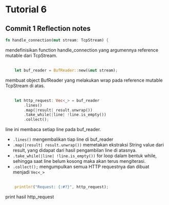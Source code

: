 # Tutorial 6

## Commit 1 Reflection notes
```rust
fn handle_connection(mut stream: TcpStream) { 
```
mendefinisikan function handle_connection yang argumennya reference mutable dari TcpStream. 
<br><br>

```rust
    let buf_reader = BufReader::new(&mut stream);
```
membuat object BufReader yang melakukan wrap pada reference mutable TcpStream di atas. 
<br><br>

```rust
    let http_request: Vec<_> = buf_reader
        .lines()
        .map(|result| result.unwrap())
        .take_while(|line| !line.is_empty())
        .collect();
```
line ini membaca setiap line pada buf_reader. 
- ```.lines()``` mengembalikan tiap line di buf_reader
- ```.map(|result| result.unwrap())``` memetakan ekstraksi String value dari result, yang didapat dari hasil pengambilan line di atasnya.
- ```.take_while(|line| !line.is_empty())``` for loop dalam bentuk while, sehingga saat line belum kosong maka akan terus mengiterasi.
- ```.collect();``` mengumpulkan semua HTTP requestnya dan dibuat menjadi ```Vec<_>``` 
<br><br>

```rust
    println!("Request: {:#?}", http_request);
```
print hasil http_request 
<br><br>



